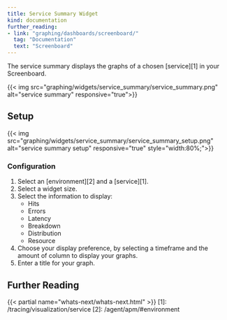 ```yaml
---
title: Service Summary Widget
kind: documentation
further_reading:
- link: "graphing/dashboards/screenboard/"
  tag: "Documentation"
  text: "Screenboard"
---
```


The service summary displays the graphs of a chosen [service][1] in your Screenboard.

{{< img src="graphing/widgets/service_summary/service_summary.png" alt="service summary" responsive="true">}}

## Setup

{{< img src="graphing/widgets/service_summary/service_summary_setup.png" alt="service summary setup" responsive="true" style="width:80%;">}}

### Configuration

1. Select an [environment][2] and a [service][1].
2. Select a widget size.
3. Select the information to display:
    * Hits
    * Errors
    * Latency
    * Breakdown
    * Distribution
    * Resource
4. Choose your display preference, by selecting a timeframe and the amount of column to display your graphs.
5. Enter a title for your graph.

## Further Reading

{{< partial name="whats-next/whats-next.html" >}}
[1]: /tracing/visualization/service
[2]: /agent/apm/#environment
